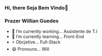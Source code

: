 ### Hi, there Seja Bem Vindo👋

### Prazer Willian Guedes

- 🔭 I’m currently working... Assistente de T.I
- 🌱 I’m currently learning... Front-End
- ⚡ Obcjetive... Full-Stack
- 😄 Pronouns... Will
<!--
**WillGDx/WillGDx** is a ✨ _special_ ✨ repository because its `README.md` (this file) appears on your GitHub profile.

Here are some ideas to get you started:

- 🔭 I’m currently working on ... Assistente de T.I
- 🌱 I’m currently learning ...Front-End
- 👯 I’m looking to collaborate on ...
- 🤔 I’m looking for help with ...
- 💬 Ask me about ...
- 📫 How to reach me: ...
- 😄 Pronouns: ...
- ⚡ Fun fact: ... 
